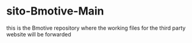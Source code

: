 # sito-Bmotive-Main
this is the Bmotive repository where the working files for the third party website will be forwarded
